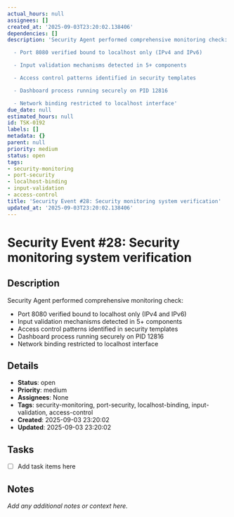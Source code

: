 ```yaml
---
actual_hours: null
assignees: []
created_at: '2025-09-03T23:20:02.138406'
dependencies: []
description: 'Security Agent performed comprehensive monitoring check:

  - Port 8080 verified bound to localhost only (IPv4 and IPv6)

  - Input validation mechanisms detected in 5+ components

  - Access control patterns identified in security templates

  - Dashboard process running securely on PID 12816

  - Network binding restricted to localhost interface'
due_date: null
estimated_hours: null
id: TSK-0192
labels: []
metadata: {}
parent: null
priority: medium
status: open
tags:
- security-monitoring
- port-security
- localhost-binding
- input-validation
- access-control
title: 'Security Event #28: Security monitoring system verification'
updated_at: '2025-09-03T23:20:02.138406'
---
```


# Security Event #28: Security monitoring system verification

## Description
Security Agent performed comprehensive monitoring check:
- Port 8080 verified bound to localhost only (IPv4 and IPv6)
- Input validation mechanisms detected in 5+ components
- Access control patterns identified in security templates
- Dashboard process running securely on PID 12816
- Network binding restricted to localhost interface

## Details
- **Status**: open
- **Priority**: medium
- **Assignees**: None
- **Tags**: security-monitoring, port-security, localhost-binding, input-validation, access-control
- **Created**: 2025-09-03 23:20:02
- **Updated**: 2025-09-03 23:20:02

## Tasks
- [ ] Add task items here

## Notes
_Add any additional notes or context here._
